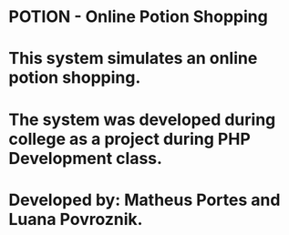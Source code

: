 # POTION - Online Potion Shopping

# This system simulates an online potion shopping.
# The system was developed during college as a project during PHP Development class.
# Developed by: Matheus Portes and Luana Povroznik.

